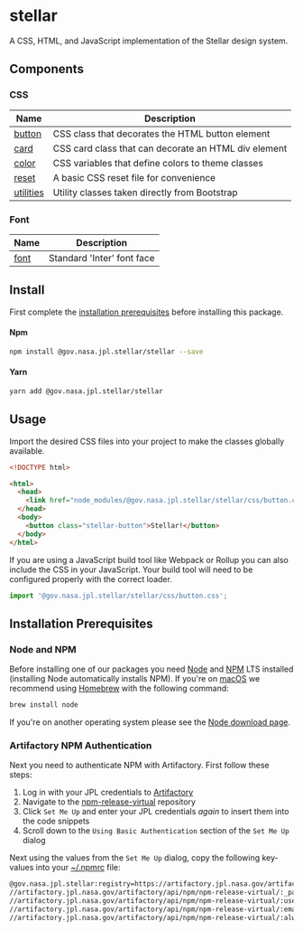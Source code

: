 # stellar

A CSS, HTML, and JavaScript implementation of the Stellar design system.

## Components

### CSS

| Name                             | Description                                          |
| -------------------------------- | ---------------------------------------------------- |
| [button](./css/button.css)       | CSS class that decorates the HTML button element     |
| [card](./css/card.css)           | CSS card class that can decorate an HTML div element |
| [color](./css/color.css)         | CSS variables that define colors to theme classes    |
| [reset](./css/reset.css)         | A basic CSS reset file for convenience               |
| [utilities](./css/utilities.css) | Utility classes taken directly from Bootstrap        |

### Font

| Name           | Description                |
| -------------- | -------------------------- |
| [font](./font) | Standard 'Inter' font face |

## Install

First complete the [installation prerequisites](#installation-prerequisites) before installing this package.

#### Npm

```bash
npm install @gov.nasa.jpl.stellar/stellar --save
```

#### Yarn

```bash
yarn add @gov.nasa.jpl.stellar/stellar
```

## Usage

Import the desired CSS files into your project to make the classes globally available.

```html
<!DOCTYPE html>

<html>
  <head>
    <link href="node_modules/@gov.nasa.jpl.stellar/stellar/css/button.css" rel="stylesheet" />
  </head>
  <body>
    <button class="stellar-button">Stellar!</button>
  </body>
</html>
```

If you are using a JavaScript build tool like Webpack or Rollup you can also include the CSS in your JavaScript. Your build tool will need to be configured properly with the correct loader.

```js
import '@gov.nasa.jpl.stellar/stellar/css/button.css';
```

## Installation Prerequisites

### Node and NPM

Before installing one of our packages you need [Node](https://nodejs.org/en/) and [NPM](https://docs.npmjs.com/about-npm/) LTS installed (installing Node automatically installs NPM). If you're on [macOS](https://www.apple.com/macos) we recommend using [Homebrew](https://brew.sh/) with the following command:

```sh
brew install node
```

If you're on another operating system please see the [Node download page](https://nodejs.org/en/download/).

### Artifactory NPM Authentication

Next you need to authenticate NPM with Artifactory. First follow these steps:

1. Log in with your JPL credentials to [Artifactory](https://artifactory.jpl.nasa.gov/artifactory/webapp/#/login)
1. Navigate to the [npm-release-virtual](https://artifactory.jpl.nasa.gov/artifactory/webapp/#/artifacts/browse/tree/General/npm-release-virtual) repository
1. Click `Set Me Up` and enter your JPL credentials _again_ to insert them into the code snippets
1. Scroll down to the `Using Basic Authentication` section of the `Set Me Up` dialog

Next using the values from the `Set Me Up` dialog, copy the following key-values into your [~/.npmrc](https://docs.npmjs.com/configuring-npm/npmrc.html) file:

```sh
@gov.nasa.jpl.stellar:registry=https://artifactory.jpl.nasa.gov/artifactory/api/npm/npm-release-virtual/
//artifactory.jpl.nasa.gov/artifactory/api/npm/npm-release-virtual/:_password=<BASE64_PASSWORD>
//artifactory.jpl.nasa.gov/artifactory/api/npm/npm-release-virtual/:username=<USERNAME>
//artifactory.jpl.nasa.gov/artifactory/api/npm/npm-release-virtual/:email=<youremail@email.com>
//artifactory.jpl.nasa.gov/artifactory/api/npm/npm-release-virtual/:always-auth=true
```
